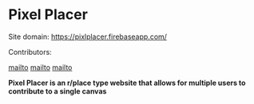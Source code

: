 # Pixel Placer

Site domain: https://pixlplacer.firebaseapp.com/

Contributors:

[mailto](mailto:dwyork@purdue.edu)
[mailto](mailto:jshepler@purdue.edu)
[mailto](mailto:amcrick@purdue.edu) 


**Pixel Placer is an r/place type website that allows for multiple users to contribute to a single canvas**